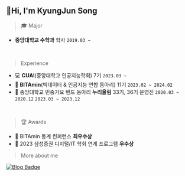 ## 👋Hi, I'm KyungJun Song
> 🎓 Major
<ul>
  <li><strong>중앙대학교 수학과</strong> 학사 <code>2019.03 ~</code> </li>
</ul>
<br>

> Experience
<ul>
  <li>💻 <strong>CUAI</strong>(중앙대학교 인공지능학회) 7기 <code>2023.03 ~</code></li>
  <li>🍊 <strong>BITAmin</strong>(빅데이터 & 인공지능 연합 동아리) 11기 <code>2023.02 ~ 2024.02</code></li>
  <li>🎸 중앙대학교 민중가요 밴드 동아리 <strong>누리울림</strong> 33기, 36기 운영진 <code>2020.03 ~ 2020.12</code> <code>2023.03 ~ 2023.12</code></li>
</ul>
<br>

> 🏆 Awards
<ul>
  <li>🥈 BITAmin 동계 컨퍼런스 <strong>최우수상</strong></li>
  <li>🥉 2023 삼성증권 디지털/IT 학회 연계 프로그램 <strong>우수상</strong></li>
</ul>

> More about me

[![Blog Badge](http://img.shields.io/badge/-Blog-brightgreen?style=flat-square&logo=FF5722&link=https://blog.naver.com/chajuhui123)](https://blog.naver.com/songkj8170)



